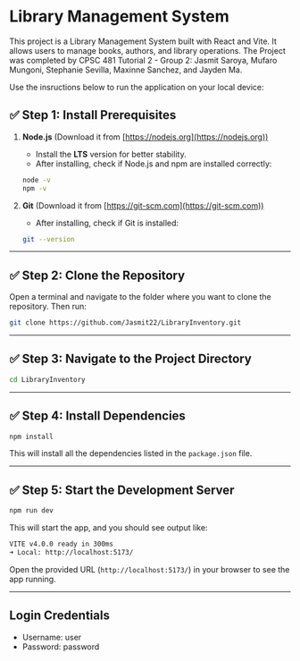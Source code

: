 # Library Management System

This project is a Library Management System built with React and Vite. It allows users to manage books, authors, and library operations. 
The Project was completed by CPSC 481 Tutorial 2 - Group 2:
Jasmit Saroya, Mufaro Mungoni, Stephanie Sevilla, Maxinne Sanchez, and Jayden Ma.

Use the insructions below to run the application on your local device:

## ✅ Step 1: Install Prerequisites

1. **Node.js** (Download it from [https://nodejs.org](https://nodejs.org))  
   - Install the **LTS** version for better stability.
   - After installing, check if Node.js and npm are installed correctly:
   ```bash
   node -v
   npm -v
   ```

2. **Git** (Download it from [https://git-scm.com](https://git-scm.com))  
   - After installing, check if Git is installed:
   ```bash
   git --version
   ```

---

## ✅ Step 2: Clone the Repository
Open a terminal and navigate to the folder where you want to clone the repository. Then run:

```bash
git clone https://github.com/Jasmit22/LibraryInventory.git
```

---

## ✅ Step 3: Navigate to the Project Directory

```bash
cd LibraryInventory
```

---

## ✅ Step 4: Install Dependencies

```bash
npm install
```

This will install all the dependencies listed in the `package.json` file.

---

## ✅ Step 5: Start the Development Server

```bash
npm run dev
```

This will start the app, and you should see output like:

```bash
VITE v4.0.0 ready in 300ms
➜ Local: http://localhost:5173/
```

Open the provided URL (`http://localhost:5173/`) in your browser to see the app running.

---

## Login Credentials

- Username: user
- Password: password
